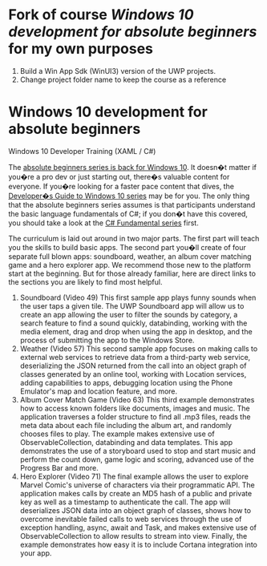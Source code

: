 # Fork of course _Windows 10 development for absolute beginners_ for my own purposes

1. Build a Win App Sdk (WinUI3) version of the UWP projects.
2. Change project folder name to keep the course as a reference

# Windows 10 development for absolute beginners
Windows 10 Developer Training (XAML / C#)

The [absolute beginners series is back for Windows 10](https://channel9.msdn.com/Series/Windows-10-development-for-absolute-beginners).  It doesn�t matter if you�re a pro dev or just starting out, there�s valuable content for everyone.  If you�re looking for a faster pace content that dives, the [Developer�s Guide to Windows 10 series](https://channel9.msdn.com/Events/Windows/Developers-Guide-to-Windows-10-RTM) may be for you.  The only thing that the absolute beginners series assumes is that participants understand the basic language fundamentals of C#; if you don�t have this covered, you should take a look at the [C# Fundamental series](https://channel9.msdn.com/Series/C-Fundamentals-for-Absolute-Beginners) first.

The curriculum is laid out around in two major parts. The first part will teach you the skills to build basic apps.  The second part you�ll create of four separate full blown apps: soundboard, weather, an album cover matching game and a hero explorer app. We recommend those new to the platform start at the beginning.  But for those already familiar, here are direct links to the sections you are likely to find most helpful.

1. Soundboard (Video 49) This first sample app plays funny sounds when the user taps a given tile.  The UWP Soundboard app will allow us to create an app allowing the user to filter the sounds by category, a search feature to find a sound quickly, databinding, working with the media element, drag and drop when using the app in desktop, and the process of submitting the app to the Windows Store.
2. Weather (Video 57) This second sample app focuses on making calls to external web services to retrieve data from a third-party web service, deserializing the JSON returned from the call into an object graph of classes generated by an online tool, working with Location services, adding capabilities to apps, debugging location using the Phone Emulator's map and location feature, and more.
3. Album Cover Match Game (Video 63) This third example demonstrates how to access known folders like documents, images and music.  The application traverses a folder structure to find all .mp3 files, reads the meta data about each file including the album art, and randomly chooses files to play.  The example makes extensive use of ObservableCollection<T>, databinding and data templates.  This app demonstrates the use of a storyboard used to stop and start music and perform the count down, game logic and scoring, advanced use of the Progress Bar and more.
4. Hero Explorer (Video 71) The final example allows the user to explore Marvel Comic's universe of characters via their programmatic API.  The application makes calls by create an MD5 hash of a public and private key as well as a timestamp to authenticate the call.  The app will deserializes JSON data into an object graph of classes, shows how to overcome inevitable failed calls to web services through the use of exception handling, async, await and Task, and makes extensive use of ObservableCollection<T> to allow results to stream into view.  Finally, the example demonstrates how easy it is to include Cortana integration into your app.